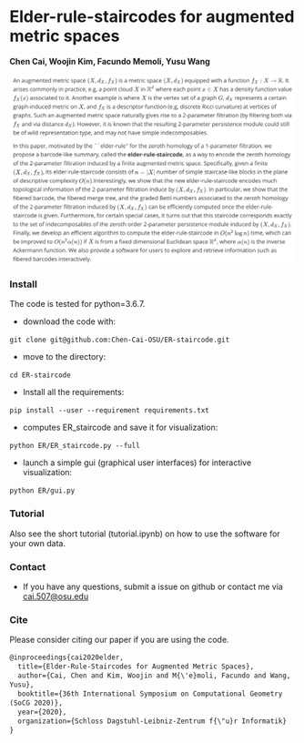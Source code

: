 # Elder-rule-staircodes for augmented metric spaces

**Chen Cai, Woojin Kim, Facundo Memoli, Yusu Wang**

![](./abstract.png)

### Install
The code is tested for python=3.6.7. 
* download the code with:

``
git clone git@github.com:Chen-Cai-OSU/ER-staircode.git
``

* move to the directory:

``
cd ER-staircode
``

* Install all the requirements:

``
pip install --user --requirement requirements.txt
``
* computes ER_staircode and save it for visualization:

``
python ER/ER_staircode.py --full 
``

* launch a simple gui (graphical user interfaces) for interactive visualization:

``
python ER/gui.py  
``

### Tutorial
Also see the short tutorial (tutorial.ipynb) on how to use the software for your own data.

### Contact 
* If you have any questions, submit a issue on github or contact me via cai.507@osu.edu

### Cite
Please consider citing our paper if you are using the code.
```
@inproceedings{cai2020elder,
  title={Elder-Rule-Staircodes for Augmented Metric Spaces},
  author={Cai, Chen and Kim, Woojin and M{\'e}moli, Facundo and Wang, Yusu},
  booktitle={36th International Symposium on Computational Geometry (SoCG 2020)},
  year={2020},
  organization={Schloss Dagstuhl-Leibniz-Zentrum f{\"u}r Informatik}
}
```